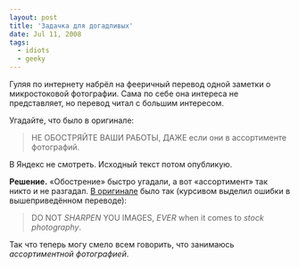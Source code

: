 ```yaml
---
layout: post
title: 'Задачка для догадливых'
date: Jul 11, 2008
tags:
  - idiots
  - geeky
---
```


Гуляя по интернету набрёл на фееричный перевод одной заметки о микростоковой фотографии. Сама по себе она интереса не представляет, но перевод читал с большим интересом.

Угадайте, что было в оригинале:

> НЕ ОБОСТРЯЙТЕ ВАШИ РАБОТЫ, ДАЖЕ если они в ассортименте фотографий.

В Яндекс не смотреть. Исходный текст потом опубликую.

<!--more-->

**Решение.** «Обострение» быстро угадали, а вот «ассортимент» так никто и не разгадал. [В оригинале](http://kkart.deviantart.com/journal/12550767/) было так (курсивом выделил ошибки в вышеприведённом переводе):

> DO NOT *SHARPEN* YOU IMAGES, *EVER* when it comes to *stock photography*.

Так что теперь могу смело всем говорить, что занимаюсь *ассортиментной фотографией*.
